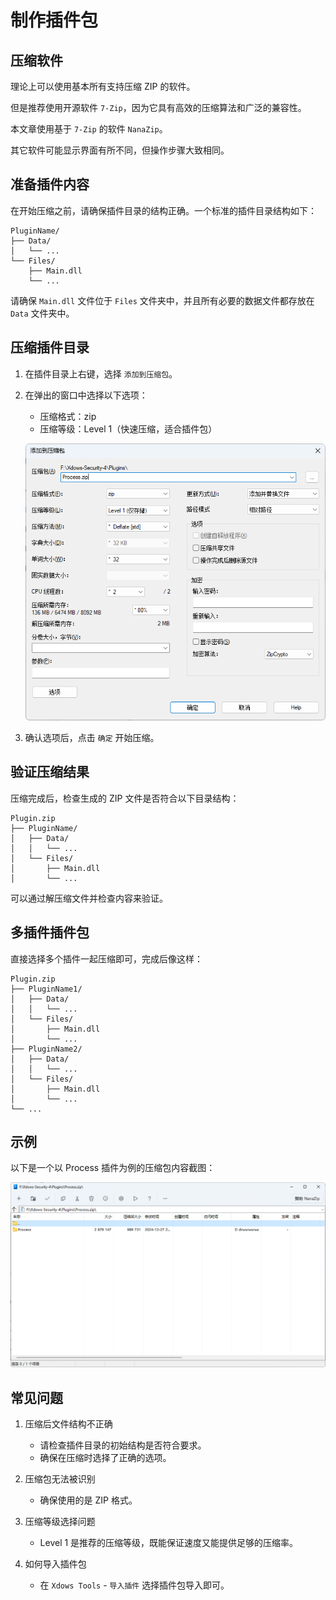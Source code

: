 # 制作插件包

## 压缩软件

理论上可以使用基本所有支持压缩 ZIP 的软件。

但是推荐使用开源软件 `7-Zip`，因为它具有高效的压缩算法和广泛的兼容性。

本文章使用基于 `7-Zip` 的软件 `NanaZip`。

其它软件可能显示界面有所不同，但操作步骤大致相同。

## 准备插件内容

在开始压缩之前，请确保插件目录的结构正确。一个标准的插件目录结构如下：

```
PluginName/
├── Data/
│   └── ...
└── Files/
    ├── Main.dll
    └── ...
```

请确保 `Main.dll` 文件位于 `Files` 文件夹中，并且所有必要的数据文件都存放在 `Data` 文件夹中。

## 压缩插件目录

1. 在插件目录上右键，选择 `添加到压缩包`。

2. 在弹出的窗口中选择以下选项：

   - 压缩格式：zip
   - 压缩等级：Level 1（快速压缩，适合插件包）

   ![截图1](./../../PNG/Pack-1.png)

3. 确认选项后，点击 `确定` 开始压缩。

## 验证压缩结果

压缩完成后，检查生成的 ZIP 文件是否符合以下目录结构：

```
Plugin.zip
├── PluginName/
│   ├── Data/
│   │   └── ...
│   └── Files/
│       ├── Main.dll
│       └── ...
```

可以通过解压缩文件并检查内容来验证。

## 多插件插件包

直接选择多个插件一起压缩即可，完成后像这样：

```
Plugin.zip
├── PluginName1/
│   ├── Data/
│   │   └── ...
│   └── Files/
│       ├── Main.dll
│       └── ...
├── PluginName2/
│   ├── Data/
│   │   └── ...
│   └── Files/
│       ├── Main.dll
│       └── ...
└── ...
```

## 示例

以下是一个以 Process 插件为例的压缩包内容截图：

![截图2](./../../PNG/Pack-2.png)

## 常见问题

1. 压缩后文件结构不正确
   - 请检查插件目录的初始结构是否符合要求。
   - 确保在压缩时选择了正确的选项。

2. 压缩包无法被识别
   - 确保使用的是 ZIP 格式。

3. 压缩等级选择问题
   - Level 1 是推荐的压缩等级，既能保证速度又能提供足够的压缩率。

4. 如何导入插件包
   - 在 `Xdows Tools` - `导入插件` 选择插件包导入即可。